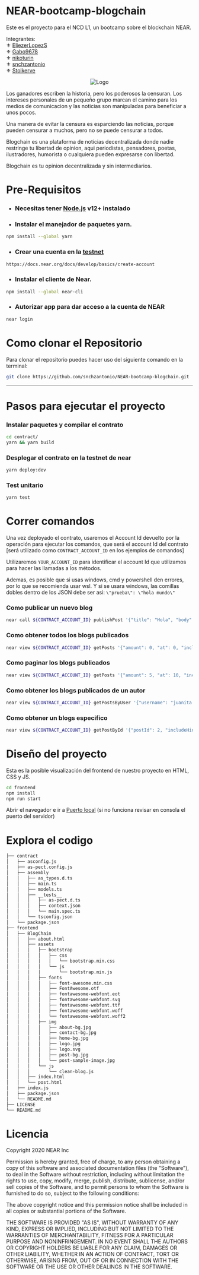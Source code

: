 # NEAR-bootcamp-blogchain

Este es el proyecto para el NCD L1, un bootcamp sobre el blockchain NEAR.  

Integrantes:  
⚜ [EliezerLopezS](https://github.com/EliezerLopezS)  
⚜ [Gabo9678](https://github.com/Gabo9678)  
⚜ [nikoturin](https://github.com/nikoturin)  
⚜ [snchzantonio](https://github.com/snchzantonio)  
⚜ [Stolkerve](https://github.com/Stolkerve)  


<center>

![Logo](/frontend/BlogChain/assets/img/logo.jpg "Logo")

</center>

Los ganadores escriben la historia, pero los poderosos la censuran. Los intereses personales de un pequeño grupo marcan el camino para los medios de comunicacion y las noticias son manipuladas para beneficiar a unos pocos.

Una manera de evitar la censura es esparciendo las noticias, porque pueden censurar a muchos, pero no se puede censurar a todos.

Blogchain es una plataforma de noticias decentralizada donde nadie restringe tu libertad de opinion, aqui periodistas, pensadores, poetas, ilustradores, humorista o cualquiera pueden expresarse con libertad.

Blogchain es tu opinion decentralizada y sin intermediarios.


# Pre-Requisitos

* ### Necesitas tener [Node.js](https://nodejs.org/) v12+ instalado

* ### Instalar el manejador de paquetes yarn. 
```sh
npm install --global yarn
```

* ### Crear una cuenta en la [testnet](https://docs.near.org/docs/develop/basics/create-account#creating-a-testnet-account)

```sh
https://docs.near.org/docs/develop/basics/create-account
```

* ### Instalar el cliente de Near.
```sh
npm install --global near-cli
```

* ### Autorizar app para dar acceso a la cuenta de NEAR
```sh
near login
```

# Como clonar el Repositorio

Para clonar el repositorio puedes hacer uso del siguiente comando en la terminal:

```sh
git clone https://github.com/snchzantonio/NEAR-bootcamp-blogchain.git
```

---

# Pasos para ejecutar el proyecto

### Instalar paquetes y compilar el contrato
```sh
cd contract/
yarn && yarn build
```
### Desplegar el contrato en la testnet de near

```sh
yarn deploy:dev
```
### Test unitario
```sh
yarn test
```

# Correr comandos
Una vez deployado el contrato, usaremos el Account Id devuelto por la operación para ejecutar los comandos, que será el account Id del contrato [será utilizado como `CONTRACT_ACCOUNT_ID` en los ejemplos de comandos]

Utilizaremos `YOUR_ACCOUNT_ID` para identificar el account Id que utilizamos para hacer las llamadas a los métodos.

Ademas, es posible que si usas windows, cmd y powershell den errores, por lo que se recomienda usar wsl.
Y si se usara windows, las comillas dobles dentro de los JSON debe ser asi: `\"prueba\": \"hola mundo\"`

### Como publicar un nuevo blog
```sh
near call ${CONTRACT_ACCOUNT_ID} publishPost '{"title": "Hola", "body": "Mundo"}' --account-id ${YOUR_ACCOUNT_ID}
```

### Como obtener todos los blogs publicados
```sh
near view ${CONTRACT_ACCOUNT_ID} getPosts '{"amount": 0, "at": 0, "includeHidden": false}'
```

### Como paginar los blogs publicados
```sh
near view ${CONTRACT_ACCOUNT_ID} getPosts '{"amount": 5, "at": 10, "includeHidden": false}'
```

### Como obtener los blogs publicados de un autor
```sh
near view ${CONTRACT_ACCOUNT_ID} getPostsByUser '{"username": "juanita.testnet", "includeHidden": false}'
```

### Como obtener un blogs especifico
```sh
near view ${CONTRACT_ACCOUNT_ID} getPostById '{"postId": 2, "includeHidden": false}'
```

# Diseño del proyecto
Esta es la posible visualización del frontend de nuestro proyecto en HTML, CSS y JS.
```sh
cd frontend
npm install
npm run start
```
Abrir el navegador e ir a [Puerto local](http://localhost:8080/) (si no funciona revisar en consola el puerto del servidor)

# Explora el codigo
```bash
├── contract
│   ├── asconfig.js
│   ├── as-pect.config.js
│   ├── assembly
│   │   ├── as_types.d.ts
│   │   ├── main.ts
│   │   ├── models.ts
│   │   ├── __tests__
│   │   │   ├── as-pect.d.ts
│   │   │   ├── context.json
│   │   │   └── main.spec.ts
│   │   └── tsconfig.json
│   └── package.json
├── frontend
│   ├── BlogChain
│   │   ├── about.html
│   │   ├── assets
│   │   │   ├── bootstrap
│   │   │   │   ├── css
│   │   │   │   │   └── bootstrap.min.css
│   │   │   │   └── js
│   │   │   │       └── bootstrap.min.js
│   │   │   ├── fonts
│   │   │   │   ├── font-awesome.min.css
│   │   │   │   ├── FontAwesome.otf
│   │   │   │   ├── fontawesome-webfont.eot
│   │   │   │   ├── fontawesome-webfont.svg
│   │   │   │   ├── fontawesome-webfont.ttf
│   │   │   │   ├── fontawesome-webfont.woff
│   │   │   │   └── fontawesome-webfont.woff2
│   │   │   ├── img
│   │   │   │   ├── about-bg.jpg
│   │   │   │   ├── contact-bg.jpg
│   │   │   │   ├── home-bg.jpg
│   │   │   │   ├── logo.jpg
│   │   │   │   ├── logo.svg
│   │   │   │   ├── post-bg.jpg
│   │   │   │   └── post-sample-image.jpg
│   │   │   └── js
│   │   │       └── clean-blog.js
│   │   ├── index.html
│   │   └── post.html
│   ├── index.js
│   ├── package.json
│   └── README.md
├── LICENSE
└── README.md
```

# Licencia
Copyright 2020 NEAR Inc

Permission is hereby granted, free of charge, to any
person obtaining a copy of this software and associated
documentation files (the "Software"), to deal in the
Software without restriction, including without
limitation the rights to use, copy, modify, merge,
publish, distribute, sublicense, and/or sell copies of
the Software, and to permit persons to whom the Software
is furnished to do so, subject to the following
conditions:

The above copyright notice and this permission notice
shall be included in all copies or substantial portions
of the Software.

THE SOFTWARE IS PROVIDED "AS IS", WITHOUT WARRANTY OF
ANY KIND, EXPRESS OR IMPLIED, INCLUDING BUT NOT LIMITED
TO THE WARRANTIES OF MERCHANTABILITY, FITNESS FOR A
PARTICULAR PURPOSE AND NONINFRINGEMENT. IN NO EVENT
SHALL THE AUTHORS OR COPYRIGHT HOLDERS BE LIABLE FOR ANY
CLAIM, DAMAGES OR OTHER LIABILITY, WHETHER IN AN ACTION
OF CONTRACT, TORT OR OTHERWISE, ARISING FROM, OUT OF OR
IN CONNECTION WITH THE SOFTWARE OR THE USE OR OTHER
DEALINGS IN THE SOFTWARE.

